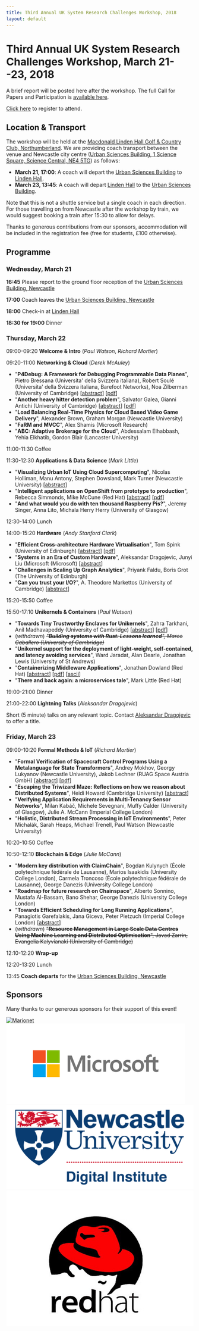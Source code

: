 ```yaml
---
title: Third Annual UK System Research Challenges Workshop, 2018
layout: default
---
```


# Third Annual UK System Research Challenges Workshop, March 21--23, 2018

A brief report will be posted here after the workshop. The full Call for Papers
and Participation is [available here](cfp).

[Click
here](https://webstore.ncl.ac.uk/conferences-and-events/-conferences-events/faculty-of-science-agriculture-engineering/digital-institute/third-annual-uk-systems-research-challenges-workshop)
to register to attend.

## Location & Transport

The workshop will be held at the [Macdonald Linden Hall Golf & Country Club,
Northumberland][venue]. We are providing coach transport between the venue and
Newcastle city centre ([Urban Sciences Building, 1 Science Square, Science
Central, NE4 5TG][ncl]) as follows:
  - **March 21, 17:00**: A coach will depart the [Urban Sciences Building][ncl]
    to [Linden Hall][venue].
  - **March 23, 13:45**: A coach will depart [Linden Hall][venue] to the [Urban
    Sciences Building][ncl].

Note that this is not a shuttle service but a single coach in each direction.
For those travelling on from Newcastle after the workshop by train, we would
suggest booking a train after 15:30 to allow for delays.

Thanks to generous contributions from our sponsors, accommodation will be
included in the registration fee (free for students, £100 otherwise).

[venue]: http://www.macdonaldhotels.co.uk/our-hotels/macdonald-linden-hall-golf-country-club/
[ncl]: https://goo.gl/maps/4wEvgUFHr6L2

## Programme

### Wednesday, March 21

**16:45** Please report to the ground floor reception of the [Urban Sciences
Building, Newcastle][ncl]

**17:00** Coach leaves the [Urban Sciences Building, Newcastle][ncl]

**18:00** Check-in at [Linden Hall][venue]

**18:30 for 19:00** Dinner

### Thursday, March 22

09:00-09:20 **Welcome & Intro** (_Paul Watson_, _Richard Mortier_)

09:20-11:00 **Networking & Cloud** (_Derek McAuley_)
- "**P4Debug: A Framework for Debugging Programmable Data Planes**", Pietro
  Bressana (Universita' della Svizzera italiana), Robert Soulé (Universita'
  della Svizzera italiana, Barefoot Networks), Noa Zilberman (University of
  Cambridge)
  [[abstract](11-bressana-p4debug.txt)]
  [[pdf](11-bressana-p4debug.pdf)]
- "**Another heavy hitter detection problem**", Salvator Galea, Gianni Antichi
  (University of Cambridge)
  [[abstract](12-galea-heavyhitters.txt)]
  [[pdf](12-galea-heavyhitters.pdf)]
- "**Load Balancing Real-Time Physics for Cloud Based Video Game Delivery**",
  Alexander Brown, Graham Morgan (Newcastle University)
- "**FaRM and MVCC**", Alex Shamis (Microsoft Research)
- "**ABC: Adaptive Brokerage for the Cloud**", Abdessalam Elhabbash, Yehia
  Elkhatib, Gordon Blair (Lancaster University)

11:00-11:30 Coffee

11:30-12:30 **Applications & Data Science** (_Mark Little_)
- "**Visualizing Urban IoT Using Cloud Supercomputing**", Nicolas Holliman, Manu
  Antony, Stephen Dowsland, Mark Turner (Newcastle University)
  [[abstract](21-holliman-visualising.txt)]
- "**Intelligent applications on OpenShift from prototype to production**",
  Rebecca Simmonds, Mike McCune (Red Hat)
  [[abstract](22-simmonds-openshift.txt)]
  [[pdf](22-simmonds-openshift.pdf)]
- "**And what would you do with ten thousand Raspberry Pis?**", Jeremy Singer,
  Anna Lito, Michala Herry Herry (University of Glasgow)

12:30-14:00 Lunch

14:00-15:20 **Hardware** (_Andy Stanford Clark_)
- "**Efficient Cross-architecture Hardware Virtualisation**", Tom Spink
  (University of Edinburgh)
  [[abstract](31-spink-crossvirt.txt)]
  [[pdf](31-spink-crossvirt.pdf)]
- "**Systems in an Era of Custom Hardware**", Aleksandar Dragojevic, Junyi Liu
  (Microsoft (Microsoft)
  [[abstract](32-dragojevic-customhw.txt)]
- "**Challenges in Scaling Up Graph Analytics**", Priyank Faldu, Boris Grot (The
  University of Edinburgh)
- "**Can you trust your I/O?**", A. Theodore Markettos (University of Cambridge)
  [[abstract](34-markettos-trustio.txt)]

15:20-15:50 Coffee

15:50-17:10 **Unikernels & Containers** (_Paul Watson_)
- "**Towards Tiny Trustworthy Enclaves for Unikernels**", Zahra Tarkhani, Anil
  Madhavapeddy (University of Cambridge)
  [[abstract](41-tarkhani-enclaves.txt)]
  [[pdf](41-tarkhani-enclaves.pdf)]
- (_withdrawn_) ~~_"**Building systems with Rust: Lessons learned**", Marco
  Caballero (University of Cambridge)_~~
- "**Unikernel support for the deployment of light-weight, self-contained, and
  latency avoiding services**", Ward Jaradat, Alan Dearle, Jonathan Lewis
  (University of St Andrews)
- "**Containerizing Middleware Applications**", Jonathan Dowland (Red Hat)
  [[abstract](43-dowland-middleware.txt)]
  [[pdf](43-dowland-middleware.pdf)]
  [[ascii](43-dowland-middleware-ascii.txt)]
- "**There and back again: a microservices tale**", Mark Little (Red Hat)

19:00-21:00 Dinner

21:00-22:00 **Lightning Talks** (_Aleksandar Dragojevic_)

Short (5 minute) talks on any relevant topic. Contact [Aleksandar Dragojevic][aleks] to offer a title.

[aleks]: mailto:alekd@microsoft.com

### Friday, March 23

09:00-10:20 **Formal Methods & IoT** (_Richard Mortier_)
- "**Formal Verification of Spacecraft Control Programs Using a Metalanguage for
  State Transformers**", Andrey Mokhov, Georgy Lukyanov (Newcastle University),
  Jakob Lechner (RUAG Space Austria GmbH)
  [[abstract](51-lukyanov-redfin.txt)]
  [[pdf](51-lukyanov-redfin.pdf)]
- "**Escaping the Triwizard Maze: Reflections on how we reason about
  Distributed Systems**", Heidi Howard (Cambridge University)
  [[abstract](52-howard-triwizard.txt)]
- "**Verifying Application Requirements in Multi-Tenancy Sensor Networks**",
  Milan Kabáč, Michele Sevegnani, Muffy Calder (University of Glasgow), Julie A.
  McCann (Imperial College London)
- "**Holistic, Distributed Stream Processing in IoT Environments**", Peter
  Michalák, Sarah Heaps, Michael Trenell, Paul Watson (Newcastle University)

10:20-10:50 Coffee

10:50-12:10 **Blockchain & Edge** (_Julie McCann_)
- "**Modern key distribution with ClaimChain**", Bogdan Kulynych (École
  polytechnique fédérale de Lausanne), Marios Isaakidis (University College
  London), Carmela Troncoso (École polytechnique fédérale de Lausanne), George
  Danezis (University College London)
- "**Roadmap for future research on Chainspace**", Alberto Sonnino, Mustafa
  Al-Bassam, Bano Shehar, George Danezis (University College London)
- "**Towards Efficient Scheduling for Long Running Applications**", Panagiotis
  Garefalakis, Jana Giceva, Peter Pietzuch (Imperial College London)
  [[abstract](63-garefalakis-scheduling.txt)]
- (_withdrawn_) ~~"**Resource Management in Large Scale Data Centres Using
  Machine Learning and Distributed Optimisation**", Javad Zarrin, Evangelia
  Kalyvianaki (University of Cambridge)~~

12:10-12:20 **Wrap-up**

12:20-13:20 Lunch

13:45 **Coach departs** for the [Urban Sciences Building, Newcastle][ncl]

## Sponsors

Many thanks to our generous sponsors for their support of this event!

[![Marionet](https://manycore.org.uk/marionet_logo.png)][marionet]
[![Microsoft](/images/microsoft.png)][msft]
[![Newcastle University Digital Institute](/images/newcastle-di.png)][newcastle]
[![Red Hat](/images/redhat.png)][redhat]

[newcastle]: http://www.ncl.ac.uk/digitalinstitute/
[redhat]: https://www.redhat.com/en
[msft]: https://www.microsoft.com/en-us/research/lab/microsoft-research-cambridge/
[marionet]: https://manycore.org.uk
